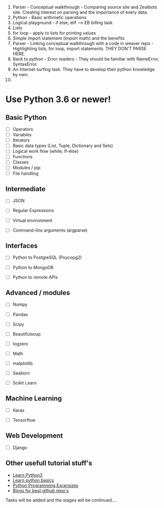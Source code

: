 1. Parser - Conceptual walkthrough - Comparing source site and Zealbots site. Creating interest on parsing and the importance of every data.
2. Python - Basic arithmetic operations
3. Logical playground - if else, elif --> EB billing task
4. Lists
5. for loop - apply to lists for printing values
6. Simple import statement (import math) and the benefits
7. Parser - Linking conceptual walkthrough with a code in weaver repo - Highlighting lists, for loop, import statements. THEY DON'T PARSE HERE.
8. Back to python - Error readers - They should be familiar with NameError, SyntaxError.
9. An Internet surfing task. They have to develop their python knowledge by own.
10.

# **Use Python 3.6 or newer!**


## Basic Python

- [ ] Operators
- [ ] Variables
- [ ] Iterators
- [ ] Basic data types (List, Tuple, Dictionary and Sets)
- [ ] Logical work flow (while, If-else)
- [ ] Functions
- [ ] Classes
- [ ] Modules / pip
- [ ] File handling

## Intermediate

- [ ] JSON
- [ ] Regular Expressions
- [ ] Virtual environment
 -[ ] Command-line arguments (argparse)


## Interfaces

- [ ] Python to PostgreSQL (Psycopg2)
- [ ] Python to MongoDB
- [ ] Python to remote APIs


## Advanced / modules

- [ ] Numpy
- [ ] Pandas
- [ ] Scipy
- [ ] Beautifulsoup
- [ ] logzero
- [ ] Math
- [ ] matplotlib
- [ ] Seaborn
- [ ] Scikit Learn


## Machine Learning
 - [ ] Keras
 - [ ] Tensorflow


## Web Development
- [ ] Django

## Other usefull tutorial stuff's
- [Learn Python3](https://github.com/jerry-git/learn-python3)
- [Learn python basics](https://github.com/trekhleb/learn-python)
- [Python Programming Excersizes](https://github.com/zhiwehu/Python-programming-exercises)
- [Blogs for best github repo's](https://towardsdatascience.com/top-11-github-repositories-to-learn-python-e75e8676757a)

Tasks will be added and the stages will be continued....

